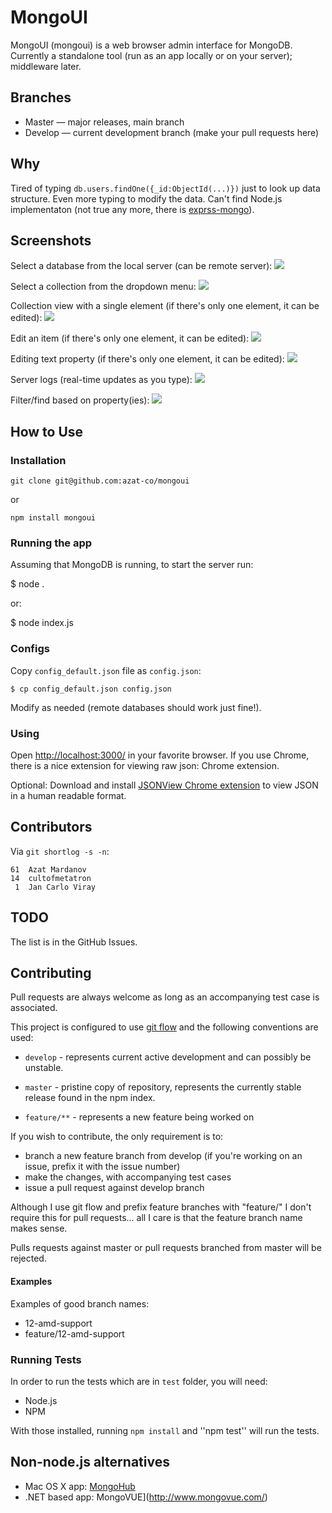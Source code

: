 # MongoUI

MongoUI (mongoui) is a web browser admin interface for MongoDB. Currently a standalone tool (run as an app locally or on your server); middleware later.

## Branches

* Master — major releases, main branch
* Develop — current development branch (make your pull requests here)


## Why

Tired of typing `db.users.findOne({_id:ObjectId(...)})` just to look up data structure. Even more typing to modify the data. Can't find Node.js implementaton (not true any more, there is [exprss-mongo](https://github.com/andzdroid/mongo-express)).

## Screenshots

Select a database from the local server (can be remote server):
![](docs/database-select.png)

Select a collection from the dropdown menu:
![](docs/collection-select.png)

Collection view with a single element (if there's only one element, it can be edited):
![](docs/collection-view.png)

Edit an item (if there's only one element, it can be edited):
![](docs/collection-edit.png)

Editing text property (if there's only one element, it can be edited):
![](docs/text-edit.png)

Server logs (real-time updates as you type):
![](docs/text-edit-server.png)

Filter/find based on property(ies):
![](docs/filter.png)

## How to Use

### Installation

`git clone git@github.com:azat-co/mongoui`

or

`npm install mongoui`

### Running the app

Assuming that MongoDB is running, to start the server run:

  $ node .

or:

  $ node index.js

### Configs

Copy `config_default.json` file as `config.json`:

	$ cp config_default.json config.json

Modify as needed (remote databases should work just fine!).

### Using

Open <http://localhost:3000/> in your favorite browser. If you use Chrome, there is a nice extension for viewing raw json: Chrome extension.

Optional: Download and install [JSONView Chrome extension](https://chrome.google.com/webstore/detail/jsonview/chklaanhfefbnpoihckbnefhakgolnmc) to view JSON in a human readable format.

## Contributors

Via `git shortlog -s -n`:

    61  Azat Mardanov
    14  cultofmetatron
     1  Jan Carlo Viray



## TODO

The list is in the GitHub Issues.

## Contributing


Pull requests are always welcome as long as an accompanying test case is
associated.

This project is configured to use [git
flow](https://github.com/nvie/gitflow/) and the following conventions
are used:

* ``develop`` - represents current active development and can possibly be
  unstable.

* ``master`` - pristine copy of repository, represents the currently
  stable release found in the npm index.

* ``feature/**`` - represents a new feature being worked on

If you wish to contribute, the only requirement is to:

- branch a new feature branch from develop (if you're working on an
  issue, prefix it with the issue number)
- make the changes, with accompanying test cases
- issue a pull request against develop branch

Although I use git flow and prefix feature branches with "feature/" I
don't require this for pull requests... all I care is that the feature
branch name makes sense.

Pulls requests against master or pull requests branched from master will
be rejected.

#### Examples

Examples of good branch names:

* 12-amd-support
* feature/12-amd-support


### Running Tests

In order to run the tests which are in `test` folder, you will need:

* Node.js
* NPM

With those installed, running `npm install` and ''npm test'' will run the tests.


## Non-node.js alternatives

* Mac OS X app: [MongoHub](http://mongohub.todayclose.com/)
* .NET based app: MongoVUE](http://www.mongovue.com/)
